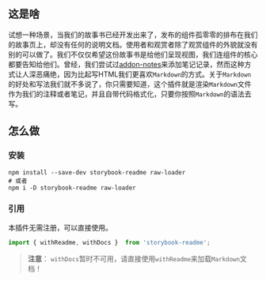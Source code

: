 
## 这是啥

试想一种场景，当我们的故事书已经开发出来了，发布的组件孤零零的排布在我们的故事页上，却没有任何的说明文档。使用者和观赏者除了观赏组件的外貌就没有别的可以做了。我们不仅仅希望这份故事书是给他们呈现视图，我们连组件的核心都要告知给他们。曾经，我们尝试过[addon-notes](https://github.com/storybooks/storybook/tree/master/addons/notes "addon-notes")来添加笔记记录，然而这种方式让人深恶痛绝，因为比起写HTML我们更喜欢`Markdown`的方式。关于`Markdown`的好处和写法我们就不多说了，你只需要知道，这个插件就是渲染`Markdown`文件作为我们的注释或者笔记，并且自带代码格式化，只要你按照`Markdown`的语法去写。

## 怎么做

### 安装

```shell
npm install --save-dev storybook-readme raw-loader
# 或者
npm i -D storybook-readme raw-loader
```

### 引用

本插件无需注册，可以直接使用。

```javascript
import { withReadme, withDocs }  from 'storybook-readme';
```

> **注意**： `withDocs`暂时不可用，请直接使用`withReadme`来加载`Markdown`文档！
